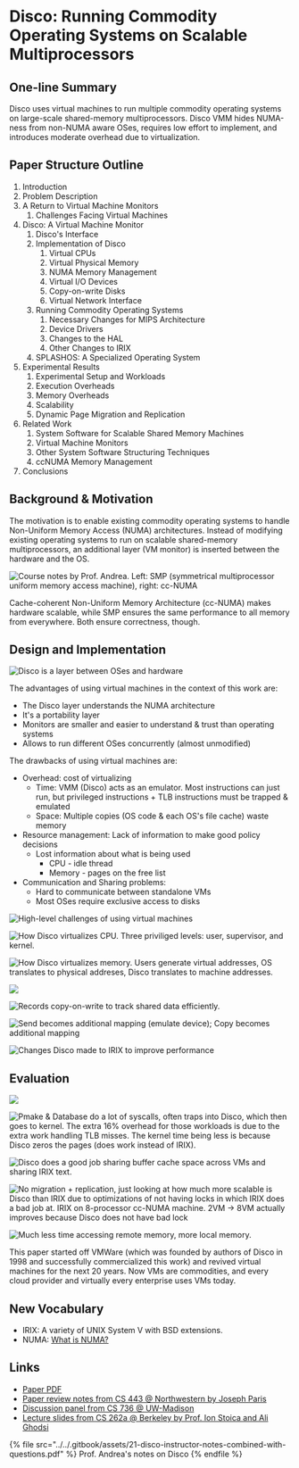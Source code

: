 # Disco: Running Commodity Operating Systems on Scalable Multiprocessors

## One-line Summary

Disco uses virtual machines to run multiple commodity operating systems on large-scale shared-memory multiprocessors. Disco VMM hides NUMA-ness from non-NUMA aware OSes, requires low effort to implement, and introduces moderate overhead due to virtualization.

## Paper Structure Outline

1. Introduction
2. Problem Description
3. A Return to Virtual Machine Monitors
   1. Challenges Facing Virtual Machines
4. Disco: A Virtual Machine Monitor
   1. Disco's Interface
   2. Implementation of Disco
      1. Virtual CPUs
      2. Virtual Physical Memory
      3. NUMA Memory Management
      4. Virtual I/O Devices
      5. Copy-on-write Disks
      6. Virtual Network Interface
   3. Running Commodity Operating Systems
      1. Necessary Changes for MIPS Architecture
      2. Device Drivers
      3. Changes to the HAL
      4. Other Changes to IRIX
   4. SPLASHOS: A Specialized Operating System
5. Experimental Results
   1. Experimental Setup and Workloads
   2. Execution Overheads
   3. Memory Overheads
   4. Scalability
   5. Dynamic Page Migration and Replication
6. Related Work
   1. System Software for Scalable Shared Memory Machines
   2. Virtual Machine Monitors
   3. Other System Software Structuring Techniques
   4. ccNUMA Memory Management
7. Conclusions

## Background & Motivation

The motivation is to enable existing commodity operating systems to handle Non-Uniform Memory Access (NUMA) architectures. Instead of modifying existing operating systems to run on scalable shared-memory multiprocessors, an additional layer (VM monitor) is inserted between the hardware and the OS.

![Course notes by Prof. Andrea. Left: SMP (symmetrical multiprocessor uniform memory access machine), right: cc-NUMA](../../.gitbook/assets/screen-shot-2021-01-03-at-7.41.45-pm.png)

Cache-coherent Non-Uniform Memory Architecture (cc-NUMA) makes hardware scalable, while SMP ensures the same performance to all memory from everywhere. Both ensure correctness, though.

## Design and Implementation

![Disco is a layer between OSes and hardware](../../.gitbook/assets/screen-shot-2021-01-03-at-7.46.13-pm.png)

The advantages of using virtual machines in the context of this work are:

* The Disco layer understands the NUMA architecture
* It's a portability layer
* Monitors are smaller and easier to understand & trust than operating systems
* Allows to run different OSes concurrently (almost unmodified)

The drawbacks of using virtual machines are:

* Overhead: cost of virtualizing
  * Time: VMM (Disco) acts as an emulator. Most instructions can just run, but privileged instructions + TLB instructions must be trapped & emulated
  * Space: Multiple copies (OS code & each OS's file cache) waste memory
* Resource management: Lack of information to make good policy decisions
  * Lost information about what is being used
    * CPU - idle thread
    * Memory - pages on the free list
* Communication and Sharing problems:
  * Hard to communicate between standalone VMs
  * Most OSes require exclusive access to disks

![High-level challenges of using virtual machines](../../.gitbook/assets/screen-shot-2021-01-03-at-7.52.20-pm.png)

![How Disco virtualizes CPU. Three priviliged levels: user, supervisor, and kernel.](../../.gitbook/assets/screen-shot-2021-01-03-at-7.53.38-pm.png)

![How Disco virtualizes memory. Users generate virtual addresses, OS translates to physical addreses, Disco translates to machine addresses.](../../.gitbook/assets/screen-shot-2021-01-03-at-7.56.46-pm.png)

![](../../.gitbook/assets/screen-shot-2021-01-03-at-8.04.35-pm.png)

![Records copy-on-write to track shared data efficiently.](../../.gitbook/assets/screen-shot-2021-01-03-at-8.27.31-pm.png)

![Send becomes additional mapping (emulate device); Copy becomes additional mapping](../../.gitbook/assets/screen-shot-2021-01-03-at-8.27.39-pm.png)

![Changes Disco made to IRIX to improve performance](../../.gitbook/assets/screen-shot-2021-01-03-at-8.29.50-pm.png)

## Evaluation

![](../../.gitbook/assets/screen-shot-2021-01-03-at-8.36.57-pm.png)

![Pmake & Database do a lot of syscalls, often traps into Disco, which then goes to kernel. The extra 16% overhead for those workloads is due to the extra work handling TLB misses. The kernel time being less is because Disco zeros the pages (does work instead of IRIX).](../../.gitbook/assets/screen-shot-2021-01-03-at-8.37.10-pm.png)

![Disco does a good job sharing buffer cache space across VMs and sharing IRIX text.](../../.gitbook/assets/screen-shot-2021-01-03-at-8.40.11-pm.png)

![No migration + replication, just looking at how much more scalable is Disco than IRIX due to optimizations of not having locks in which IRIX does a bad job at. IRIX on 8-processor cc-NUMA machine. 2VM -> 8VM actually improves because Disco does not have bad lock](../../.gitbook/assets/screen-shot-2021-01-03-at-8.40.22-pm.png)

![Much less time accessing remote memory, more local memory.](../../.gitbook/assets/screen-shot-2021-01-03-at-8.49.23-pm.png)

This paper started off VMWare (which was founded by authors of Disco in 1998 and successfully commercialized this work) and revived virtual machines for the next 20 years. Now VMs are commodities, and every cloud provider and virtually every enterprise uses VMs today.

## New Vocabulary

* IRIX: A variety of UNIX System V with BSD extensions.
* NUMA: [What is NUMA?](https://www.kernel.org/doc/html/v4.18/vm/numa.html)

## Links

* [Paper PDF](https://bob.cs.ucdavis.edu/assets/ecs251/bugnion97.pdf)
* [Paper review notes from CS 443 @ Northwestern by Joseph Paris](https://users.cs.northwestern.edu/\~fabianb/classes/cs-443-s05/review-disco-jparis.pdf)
* [Discussion panel from CS 736 @ UW-Madison](http://pages.cs.wisc.edu/\~swift/classes/cs736-fa12/blog/2012/09/disco_running_commodity_operat.html)
* [Lecture slides from CS 262a @ Berkeley by Prof. Ion Stoica and Ali Ghodsi](https://ucbrise.github.io/cs262a-spring2018/notes/10-VMs-Disco-Xen.pdf)

{% file src="../../.gitbook/assets/21-disco-instructor-notes-combined-with-questions.pdf" %}
Prof. Andrea's notes on Disco
{% endfile %}
